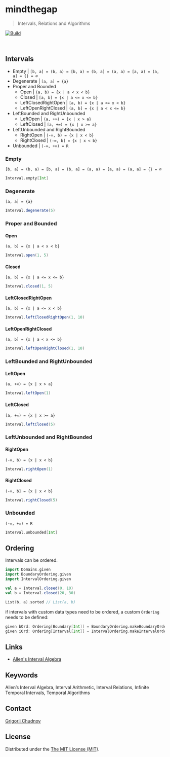 # mindthegap

> Intervals, Relations and Algorithms

[![Build](https://github.com/gchudnov/mindthegap/actions/workflows/ci.yml/badge.svg)](https://github.com/gchudnov/mindthegap/actions/workflows/ci.yml)

<br clear="right" /><!-- Turn off the wrapping for the logo image. -->

## Intervals

- Empty | `[b, a] = (b, a) = [b, a) = (b, a] = (a, a) = [a, a) = (a, a] = {} = ∅`
- Degenerate | `[a, a] = {a}`
- Proper and Bounded
  - Open | `(a, b) = {x | a < x < b}`
  - Closed | `[a, b] = {x | a <= x <= b}`
  - LeftClosedRightOpen | `[a, b) = {x | a <= x < b}`
  - LeftOpenRightClosed | `(a, b] = {x | a < x <= b}`
- LeftBounded and RightUnbounded
  - LeftOpen | `(a, +∞) = {x | x > a}`
  - LeftClosed | `[a, +∞) = {x | x >= a}`
- LeftUnbounded and RightBounded
  - RightOpen | `(-∞, b) = {x | x < b}`
  - RightClosed | `(-∞, b] = {x | x < b}`
- Unbounded | `(-∞, +∞) = R`

### Empty

```text
[b, a] = (b, a) = [b, a) = (b, a] = (a, a) = [a, a) = (a, a] = {} = ∅
```

```scala
Interval.empty[Int]
```

### Degenerate

```text
[a, a] = {a}
```

```scala
Interval.degenerate(5)
```

### Proper and Bounded

#### Open

```text
(a, b) = {x | a < x < b}
```

```scala
Interval.open(1, 5)
```

#### Closed

```text
[a, b] = {x | a <= x <= b}
```

```scala
Interval.closed(1, 5)
```

#### LeftClosedRightOpen

```text
[a, b) = {x | a <= x < b}
```

```scala
Interval.leftClosedRightOpen(1, 10)
```

#### LeftOpenRightClosed

```text
(a, b] = {x | a < x <= b}
```

```scala
Interval.leftOpenRightClosed(1, 10)
```

### LeftBounded and RightUnbounded

#### LeftOpen

```text
(a, +∞) = {x | x > a}
```

```scala
Interval.leftOpen(1)
```

#### LeftClosed

```text
[a, +∞) = {x | x >= a}
```

```scala
Interval.leftClosed(5)
```

### LeftUnbounded and RightBounded

#### RightOpen

```text
(-∞, b) = {x | x < b}
```

```scala
Interval.rightOpen(1)
```

#### RightClosed

```text
(-∞, b] = {x | x < b}
```

```scala
Interval.rightClosed(5)
```

### Unbounded

```text
(-∞, +∞) = R
```

```scala
Interval.unbounded[Int]
```

## Ordering

Intervals can be ordered.

```scala
import Domains.given
import BoundaryOrdering.given
import IntervalOrdering.given

val a = Interval.closed(0, 10)
val b = Interval.closed(20, 30)

List(b, a).sorted // List(a, b)
```

if intervals with custom data types need to be ordered, a custom `Ordering` needs to be defined:

```scala
given bOrd: Ordering[Boundary[Int]] = BoundaryOrdering.makeBoundaryOrdering[Int]
given iOrd: Ordering[Interval[Int]] = IntervalOrdering.makeIntervalOrdering[Int]
```

## Links

- [Allen's Interval Algebra](https://www.ics.uci.edu/~alspaugh/cls/shr/allen.html)

## Keywords

Allen’s Interval Algebra, Interval Arithmetic, Interval Relations, Infinite Temporal Intervals, Temporal Algorithms

## Contact

[Grigorii Chudnov](mailto:g.chudnov@gmail.com)

## License

Distributed under the [The MIT License (MIT)](LICENSE).
